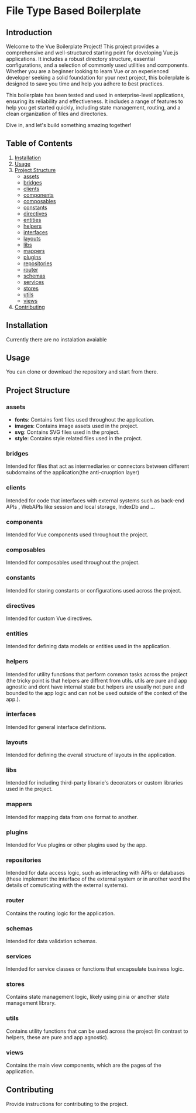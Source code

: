 # File Type Based Boilerplate

## Introduction

Welcome to the Vue Boilerplate Project! This project provides a comprehensive and well-structured starting point for developing Vue.js applications. It includes a robust directory structure, essential configurations, and a selection of commonly used utilities and components. Whether you are a beginner looking to learn Vue or an experienced developer seeking a solid foundation for your next project, this boilerplate is designed to save you time and help you adhere to best practices.

This boilerplate has been tested and used in enterprise-level applications, ensuring its reliability and effectiveness. It includes a range of features to help you get started quickly, including state management, routing, and a clean organization of files and directories.

Dive in, and let's build something amazing together!

## Table of Contents

1. [Installation](#installation)
2. [Usage](#usage)
3. [Project Structure](#project-structure)
   - [assets](#assets)
   - [bridges](#bridges)
   - [clients](#clients)
   - [components](#components)
   - [composables](#composables)
   - [constants](#constants)
   - [directives](#directives)
   - [entities](#entities)
   - [helpers](#helpers)
   - [interfaces](#interfaces)
   - [layouts](#layouts)
   - [libs](#libs)
   - [mappers](#mappers)
   - [plugins](#plugins)
   - [repositories](#repositories)
   - [router](#router)
   - [schemas](#schemas)
   - [services](#services)
   - [stores](#stores)
   - [utils](#utils)
   - [views](#views)
4. [Contributing](#contributing)

## Installation

Currently there are no instalation avaiable

## Usage

You can clone or download the repository and start from there.

## Project Structure

### assets

- **fonts**: Contains font files used throughout the application.
- **images**: Contains image assets used in the project.
- **svg**: Contains SVG files used in the project.
- **style**: Contains style related files used in the project.

### bridges

Intended for files that act as intermediaries or connectors between different subdomains of the application(the anti-cruoption layer)

### clients

Intended for code that interfaces with external systems such as back-end APIs , WebAPIs like session and local storage, IndexDb and ...

### components

Intended for Vue components used throughout the project.

### composables

Intended for composables used throughout the project.

### constants

Intended for storing constants or configurations used across the project.

### directives

Intended for custom Vue directives.

### entities

Intended for defining data models or entities used in the application.

### helpers

Intended for utility functions that perform common tasks across the project (the tricky point is that helpers are diffrent from utils. utils are pure and app agnostic and dont have internal state but helpers are usually not pure and bounded to the app logic and can not be used outside of the context of the app.).

### interfaces

Intended for general interface definitions.

### layouts

Intended for defining the overall structure of layouts in the application.

### libs

Intended for including third-party librarie's decorators or custom libraries used in the project.

### mappers

Intended for mapping data from one format to another.

### plugins

Intended for Vue plugins or other plugins used by the app.

### repositories

Intended for data access logic, such as interacting with APIs or databases (these implement the interface of the external system or in another word the details of comuticating with the external systems).

### router

Contains the routing logic for the application.

### schemas

Intended for data validation schemas.

### services

Intended for service classes or functions that encapsulate business logic.

### stores

Contains state management logic, likely using pinia or another state management library.

### utils

Contains utility functions that can be used across the project (In contrast to helpers, these are pure and app agnostic).

### views

Contains the main view components, which are the pages of the application.

## Contributing

Provide instructions for contributing to the project.
